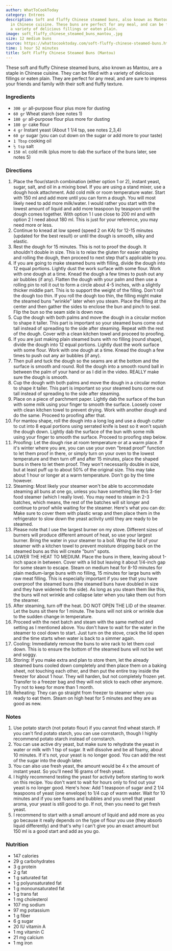 ```yaml
---
author: WhatToCookToday
category: Entrees
description: Soft and fluffy Chinese steamed buns, also known as Mantou, are a staple
  in Chinese cuisine. These buns are perfect for any meal, and can be filled with
  a variety of delicious fillings or eaten plain.
image: soft_fluffy_chinese_steamed_buns_mantou_.jpg
size: 12 medium buns
source: https://whattocooktoday.com/soft-fluffy-chinese-steamed-buns.html
time: 1 hour 52 minutes
title: Soft Fluffy Chinese Steamed Buns (Mantou)
---
```

These soft and fluffy Chinese steamed buns, also known as Mantou, are a staple in Chinese cuisine. They can be filled with a variety of delicious fillings or eaten plain. They are perfect for any meal, and are sure to impress your friends and family with their soft and fluffy texture.

### Ingredients

* `300 gr` all-purpose flour plus more for dusting
* `60 gr` Wheat starch (see notes 1)
* `180 gr` all-purpose flour plus more for dusting
* `180 gr` cake flour
* `4 gr` Instant yeast (About 1 1/4 tsp, see notes 2,3,4)
* `60 gr` sugar (you can cut down on the sugar or add more to your taste)
* `1 Tbsp` cooking oil
* `½ tsp` salt
* `150 ml` cold milk (plus more to dab the surface of the buns later, see notes 5)

### Directions

1. Place the flour/starch combination (either option 1 or 2), instant yeast, sugar, salt, and oil in a mixing bowl. If you are using a stand mixer, use a dough hook attachment. Add cold milk or room temperature water. Start with 150 ml and add more until you can form a dough. You will most likely need to add more milk/water. I would rather you start with the lowest amount of liquid and add more teaspoon by teaspoon until the dough comes together. With option 1 I use close to 200 ml and with option 2 I need about 180 ml. This is just for your reference, you may need more or less.
2. Continue to knead at low speed (speed 2 on KA) for 12-15 minutes (updated for the best result) or until the dough is smooth, silky and elastic.
3. Rest the dough for 15 minutes. This is not to proof the dough. It shouldn't double in size. This is to relax the gluten for easier shaping and rolling the dough, then proceed to next step that's applicable to you.
4. If you are going to make steamed buns with filling, divide the dough into 12 equal portions. Lightly dust the work surface with some flour. Work with one dough at a time. Knead the dough a few times to push out any air bubbles (if any). Flatten the dough with your palm and then use a rolling pin to roll it out to form a circle about 4-5 inches, with a slightly thicker middle part. This is to support the weight of the filling. Don't roll the dough too thin. If you roll the dough too thin, the filling might make the steamed buns "wrinkle" later when you steam. Place the filling at the center and then gather the sides to enclose the bun and pinch to seal. Flip the bun so the seam side is down now.
5. Cup the dough with both palms and move the dough in a circular motion to shape it taller. This part is important so your steamed buns come out tall instead of spreading to the side after steaming. Repeat with the rest of the dough. Cover with a clean kitchen towel and proceed to proofing.
6. If you are just making plain steamed buns with no filling (round shape), divide the dough into 12 equal portions. Lightly dust the work surface with some flour. Work with one dough at a time. Knead the dough a few times to push out any air bubbles (if any).
7. Then pull and tuck the dough so the seams are at the bottom and the surface is smooth and round. Roll the dough into a smooth round ball in between the palm of your hand or as I did in the video. REALLY make sure the dough is smooth.
8. Cup the dough with both palms and move the dough in a circular motion to shape it taller. This part is important so your steamed buns come out tall instead of spreading to the side after steaming.
9. Place on a piece of parchment paper. Lightly dab the surface of the bun with some milk using your finger to smooth the surface. Loosely cover with clean kitchen towel to prevent drying. Work with another dough and do the same. Proceed to proofing after that.
10. For mantou shape, roll the dough into a long log and use a dough cutter to cut into 8 equal portions using serrated knife is best so it won't squish the dough down. Lightly dab the surface of the bun with some milk using your finger to smooth the surface. Proceed to proofing step below.
11. Proofing: Let the dough rise at room temperature or at a warm place. If it's winter where you are, you can use your oven "bread proof" function to let them proof in there, or simply turn on your oven to the lowest temperature and then turn off and after 15 minutes, place the shaped buns in there to let them proof. They won't necessarily double in size, but at least puff up to about 50% of the original size. This may take about 1 hour or longer at a warm temperature. Don't go by the time however.
12. Steaming: Most likely your steamer won't be able to accommodate steaming all buns at one go, unless you have something like this 3-tier food steamer (which I really love). You may need to steam in 2-3 batches, which means, the rest of the batches will sit longer and continue to proof while waiting for the steamer. Here's what you can do: Make sure to cover them with plastic wrap and then place them in the refrigerator to slow down the yeast activity until they are ready to be steamed.
13. Please note that I use the largest burner on my stove. Different sizes of burners will produce different amount of heat, so use your largest burner. Bring the water in your steamer to a boil. Wrap the lid of your steamer with a kitchen towel to prevent moisture dripping back on the steamed buns as this will create "burn" spots.
14. LOWER THE HEAT TO MEDIUM. Place the buns in there, leaving about 1-inch space in between. Cover with a lid but leaving it about 1/4-inch gap for some steam to escape. Steam on medium heat for 8-10 minutes for plain medium-large buns with no filling, 15 minutes for large buns with raw meat filling. This is especially important if you see that you have overproof the steamed buns (the steamed buns have doubled in size and they have widened to the side). As long as you steam them like this, the buns will not wrinkle and collapse later when you take them out from the steamer.
15. After steaming, turn off the heat. DO NOT OPEN THE LID of the steamer. Let the buns sit there for 1 minute. The buns will not sink or wrinkle due to the sudden change in temperature.
16. Proceed with the next batch and steam with the same method and setting as I mentioned above. You don't have to wait for the water in the steamer to cool down to start. Just turn on the stove, crack the lid open and the time starts when water is back to a simmer again.
17. Cooling: Immediately remove the buns to wire rack to let them cool down. This is to ensure the bottom of the steamed buns will not be wet and soggy.
18. Storing: If you make extra and plan to store them, let the already steamed buns cooled down completely and then place them on a baking sheet, not touching each other, and then put the entire tray inside the freezer for about 1 hour. They will harden, but not completely frozen yet. Transfer to a freezer bag and they will not stick to each other anymore. Try not to keep for more than 1 month.
19. Reheating: They can go straight from freezer to steamer when you ready to eat them. Steam on high heat for 5 minutes and they are as good as new.

### Notes

1. Use potato starch (not potato flour) if you cannot find wheat starch. If you can't find potato starch, you can use cornstarch, though I highly recommend potato starch instead of cornstarch.
2. You can use active dry yeast, but make sure to rehydrate the yeast in water or milk with 1 tsp of sugar. It will dissolve and be all foamy, about 10 minutes. If it's not, your yeast is no longer good. You can add the rest of the sugar into the dough later.
3. You can also use fresh yeast, the amount would be 4 x the amount of instant yeast. So you'll need 16 grams of fresh yeast.
4. I highly recommend testing the yeast for activity before starting to work on this recipe. You don't want to wait for hours only to find out your yeast is no longer good. Here's how: Add 1 teaspoon of sugar and 2 1/4 teaspoons of yeast (one envelope) to 1/4 cup of warm water. Wait for 10 minutes and if you see foams and bubbles and you smell that yeast aroma, your yeast is still good to go. If not, then you need to get fresh yeast.
5. I recommend to start with a small amount of liquid and add more as you go because it really depends on the type of flour you use (they absorb liquid differently) and that's why I can't give you an exact amount but 150 ml is a good start and add as you go.

### Nutrition

* 147 calories
* 29 g carbohydrates
* 3 g protein
* 2 g fat
* 1 g saturated fat
* 1 g polyunsaturated fat
* 1 g monounsaturated fat
* 1 g trans fat
* 1 mg cholesterol
* 107 mg sodium
* 97 mg potassium
* 1 g fiber
* 6 g sugar
* 20 IU vitamin A
* 1 mg vitamin C
* 21 mg calcium
* 1 mg iron